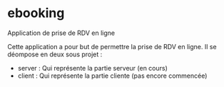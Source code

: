 # ebooking
Application de prise de RDV en ligne

Cette application a pour but de permettre la prise de RDV en ligne. Il se déompose en deux sous projet :
- server : Qui représente la partie serveur (en cours)
- client : Qui représente la partie cliente (pas encore commencée)